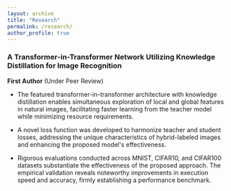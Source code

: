 ```yaml
---
layout: archive
title: "Research"
permalink: /research/
author_profile: true
---
```



### A Transformer-in-Transformer Network Utilizing Knowledge Distillation for Image Recognition
**First Author** (Under Peer Review)

* The featured transformer-in-transformer architecture with knowledge distillation enables simultaneous exploration of local and global features in natural images, facilitating faster learning from the teacher model while minimizing resource requirements.

* A novel loss function was developed to harmonize teacher and student losses, addressing the unique characteristics of hybrid-labeled images and enhancing the proposed model's effectiveness.

* Rigorous evaluations conducted across MNIST, CIFAR10, and CIFAR100 datasets substantiate the effectiveness of the proposed approach. The empirical validation reveals noteworthy improvements in execution speed and accuracy, firmly establishing a performance benchmark.
